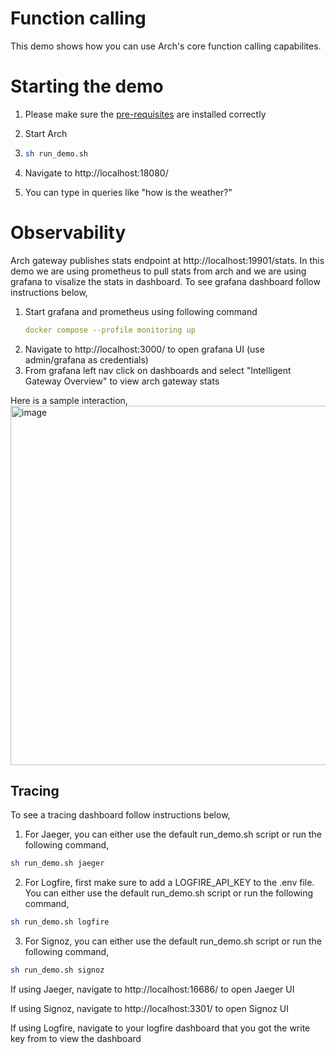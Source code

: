 # Function calling

This demo shows how you can use Arch's core function calling capabilites.

# Starting the demo

1. Please make sure the [pre-requisites](https://github.com/katanemo/arch/?tab=readme-ov-file#prerequisites) are installed correctly
2. Start Arch

3. ```sh
   sh run_demo.sh
   ```
4. Navigate to http://localhost:18080/
5. You can type in queries like "how is the weather?"

# Observability

Arch gateway publishes stats endpoint at http://localhost:19901/stats. In this demo we are using prometheus to pull stats from arch and we are using grafana to visalize the stats in dashboard. To see grafana dashboard follow instructions below,

1. Start grafana and prometheus using following command
   ```yaml
   docker compose --profile monitoring up
   ```
2. Navigate to http://localhost:3000/ to open grafana UI (use admin/grafana as credentials)
3. From grafana left nav click on dashboards and select "Intelligent Gateway Overview" to view arch gateway stats

Here is a sample interaction,
<img width="575" alt="image" src="https://github.com/user-attachments/assets/e0929490-3eb2-4130-ae87-a732aea4d059">

## Tracing

To see a tracing dashboard follow instructions below,

1. For Jaeger, you can either use the default run_demo.sh script or run the following command,

```sh
sh run_demo.sh jaeger
```

2. For Logfire, first make sure to add a LOGFIRE_API_KEY to the .env file. You can either use the default run_demo.sh script or run the following command,

```sh
sh run_demo.sh logfire
```

3. For Signoz, you can either use the default run_demo.sh script or run the following command,

```sh
sh run_demo.sh signoz
```

If using Jaeger, navigate to http://localhost:16686/ to open Jaeger UI

If using Signoz, navigate to http://localhost:3301/ to open Signoz UI

If using Logfire, navigate to your logfire dashboard that you got the write key from to view the dashboard
